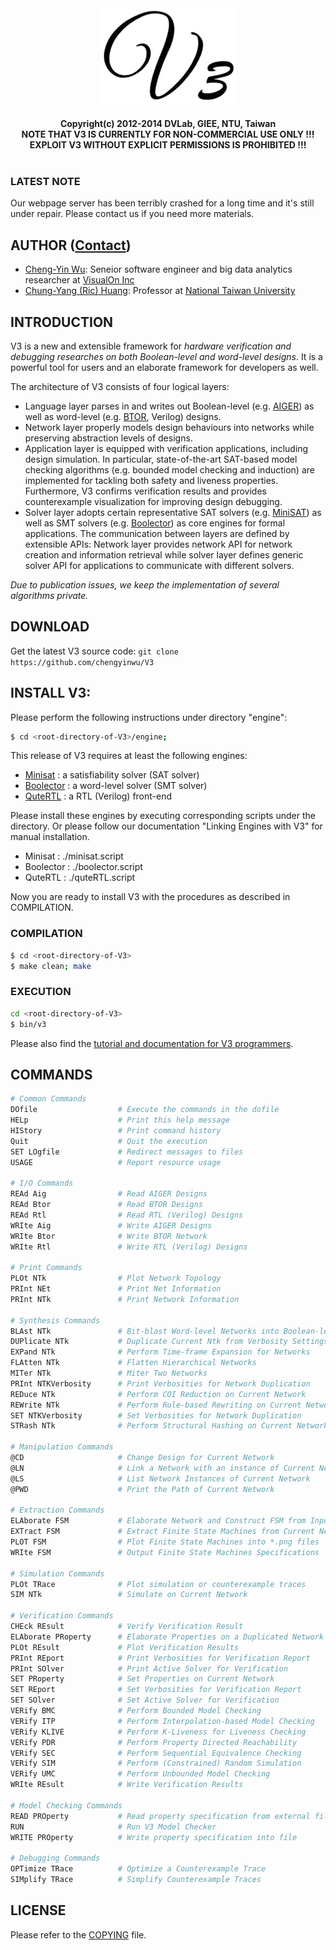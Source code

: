 <div align="center">
<a href="http://dvlab.ee.ntu.edu.tw/~publication/V3">
  <img src="img/v3Logo.png">
</a>
<br/><br/>
<b>Copyright(c) 2012-2014 DVLab, GIEE, NTU, Taiwan</b>
<br/>
<b>NOTE THAT V3 IS CURRENTLY FOR NON-COMMERCIAL USE ONLY !!!</b>
<br/>
<b>EXPLOIT V3 WITHOUT EXPLICIT PERMISSIONS IS PROHIBITED !!!</b>
<br/><br/>
</div>

### LATEST NOTE

Our webpage server has been terribly crashed for a long time and it's still under repair. Please contact us if you need more materials.

## AUTHOR ([Contact](mailto:author.v3@gmail.com))

* [Cheng-Yin Wu](mailto:gro070916@yahoo.com.tw): Seneior software engineer and big data analytics researcher at [VisualOn Inc](http://visualon.com/)
* [Chung-Yang (Ric) Huang](mailto:ric@cc.ee.ntu.edu.tw): Professor at [National Taiwan University](http://www.ntu.edu.tw/index.html)

## INTRODUCTION

V3 is a new and extensible framework for *hardware verification and 
debugging researches on both Boolean-level and word-level designs*. 
It is a powerful tool for users and an elaborate framework for 
developers as well. 

The architecture of V3 consists of four logical layers: 

* Language layer parses in and writes out Boolean-level (e.g. [AIGER](http://fmv.jku.at/aiger)) as well as word-level (e.g. [BTOR](http://fmv.jku.at/papers/BrummayerBiereLonsing-BPR08.pdf), Verilog) designs. 
* Network layer properly models design behaviours into networks while preserving abstraction levels of designs. 
* Application layer is equipped with verification applications, including design simulation. In particular, state-of-the-art SAT-based model checking algorithms (e.g. bounded model checking and induction) are implemented for tackling both safety and liveness properties. Furthermore, V3 confirms verification results and provides counterexample visualization for improving design debugging. 
* Solver layer adopts certain representative SAT solvers (e.g. [MiniSAT](https://github.com/niklasso/minisat)) as well as SMT solvers (e.g. [Boolector](http://fmv.jku.at/boolector)) as core engines for formal applications. The communication between layers are defined by extensible APIs: Network layer provides network API for network creation and information retrieval while solver layer defines generic solver API for applications to communicate with different solvers. 

*Due to publication issues, we keep the implementation of several algorithms private.*

## DOWNLOAD

Get the latest V3 source code: `git clone https://github.com/chengyinwu/V3`

## INSTALL V3: 

Please perform the following instructions under directory "engine": 

```bash
$ cd <root-directory-of-V3>/engine;
```

This release of V3 requires at least the following engines:

- [Minisat](http://minisat.se)   : a satisfiability solver (SAT solver)
- [Boolector](http://fmv.jku.at/boolector) : a word-level solver (SMT solver)
- [QuteRTL](http://dvlab.ee.ntu.edu.tw/%7Epublication/QuteRTL)   : a RTL (Verilog) front-end

Please install these engines by executing corresponding scripts under the directory.
Or please follow our documentation "Linking Engines with V3" for manual installation.

- Minisat   : ./minisat.script
- Boolector : ./boolector.script
- QuteRTL   : ./quteRTL.script

Now you are ready to install V3 with the procedures as described in COMPILATION.

### COMPILATION

```bash
$ cd <root-directory-of-V3>
$ make clean; make
```

### EXECUTION

```bash
cd <root-directory-of-V3>
$ bin/v3
```

Please also find the [tutorial and documentation for V3 programmers](http://dvlab.ee.ntu.edu.tw/~publication/V3/download.html).

## COMMANDS

```bash
# Common Commands
DOfile                  # Execute the commands in the dofile
HELp                    # Print this help message
HIStory                 # Print command history
Quit                    # Quit the execution
SET LOgfile             # Redirect messages to files
USAGE                   # Report resource usage

# I/O Commands
REAd Aig                # Read AIGER Designs
REAd Btor               # Read BTOR Designs
REAd Rtl                # Read RTL (Verilog) Designs
WRIte Aig               # Write AIGER Designs
WRIte Btor              # Write BTOR Network
WRIte Rtl               # Write RTL (Verilog) Designs

# Print Commands
PLOt NTk                # Plot Network Topology
PRInt NEt               # Print Net Information
PRInt NTk               # Print Network Information

# Synthesis Commands
BLAst NTk               # Bit-blast Word-level Networks into Boolean-level Networks
DUPlicate NTk           # Duplicate Current Ntk from Verbosity Settings
EXPand NTk              # Perform Time-frame Expansion for Networks
FLAtten NTk             # Flatten Hierarchical Networks
MITer NTk               # Miter Two Networks
PRInt NTKVerbosity      # Print Verbosities for Network Duplication
REDuce NTk              # Perform COI Reduction on Current Network
REWrite NTk             # Perform Rule-based Rewriting on Current Network
SET NTKVerbosity        # Set Verbosities for Network Duplication
STRash NTk              # Perform Structural Hashing on Current Network

# Manipulation Commands
@CD                     # Change Design for Current Network
@LN                     # Link a Network with an instance of Current Network
@LS                     # List Network Instances of Current Network
@PWD                    # Print the Path of Current Network

# Extraction Commands
ELAborate FSM           # Elaborate Network and Construct FSM from Input Specification
EXTract FSM             # Extract Finite State Machines from Current Network
PLOT FSM                # Plot Finite State Machines into *.png files
WRIte FSM               # Output Finite State Machines Specifications

# Simulation Commands
PLOt TRace              # Plot simulation or counterexample traces
SIM NTk                 # Simulate on Current Network

# Verification Commands
CHEck REsult            # Verify Verification Result
ELAborate PRoperty      # Elaborate Properties on a Duplicated Network
PLOt REsult             # Plot Verification Results
PRInt REport            # Print Verbosities for Verification Report
PRInt SOlver            # Print Active Solver for Verification
SET PRoperty            # Set Properties on Current Network
SET REport              # Set Verbosities for Verification Report
SET SOlver              # Set Active Solver for Verification
VERify BMC              # Perform Bounded Model Checking
VERify ITP              # Perform Interpolation-based Model Checking
VERify KLIVE            # Perform K-Liveness for Liveness Checking
VERify PDR              # Perform Property Directed Reachability
VERify SEC              # Perform Sequential Equivalence Checking
VERify SIM              # Perform (Constrained) Random Simulation
VERify UMC              # Perform Unbounded Model Checking
WRIte REsult            # Write Verification Results

# Model Checking Commands
READ PROperty           # Read property specification from external file
RUN                     # Run V3 Model Checker
WRITE PROperty          # Write property specification into file

# Debugging Commands
OPTimize TRace          # Optimize a Counterexample Trace
SIMplify TRace          # Simplify Counterexample Traces
```

## LICENSE

Please refer to the [COPYING](COPYING) file.
